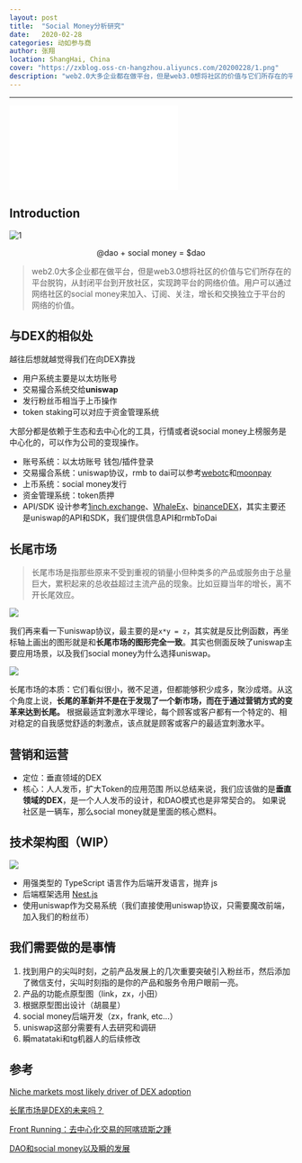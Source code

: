 ```yaml
---
layout: post
title:  "Social Money分析研究"
date:   2020-02-28
categories: 动如参与商
author: 张翔
location: ShangHai, China
cover: "https://zxblog.oss-cn-hangzhou.aliyuncs.com/20200228/1.png"
description: "web2.0大多企业都在做平台，但是web3.0想将社区的价值与它们所存在的平台脱钩，从封闭平台到开放社区，实现跨平台的网络价值。用户可以通过网络社区的social money来加入、订阅、关注，增长和交换独立于平台的网络的价值。"
---
```

---

<iframe src="//player.bilibili.com/player.html?aid=92353922&cid=157680441&page=1" scrolling="no" border="0" frameborder="no" framespacing="0" allowfullscreen="true"> </iframe>


## Introduction

![1](https://zxblog.oss-cn-hangzhou.aliyuncs.com/20200228/1.png)
<center>@dao + social money = $dao</center>


> web2.0大多企业都在做平台，但是web3.0想将社区的价值与它们所存在的平台脱钩，从封闭平台到开放社区，实现跨平台的网络价值。用户可以通过网络社区的social money来加入、订阅、关注，增长和交换独立于平台的网络的价值。

## 与DEX的相似处
越往后想就越觉得我们在向DEX靠拢
* 用户系统主要是以太坊账号
* 交易撮合系统交给**uniswap**
* 发行粉丝币相当于上币操作
* token staking可以对应于资金管理系统

大部分都是依赖于生态和去中心化的工具，行情或者说social money上榜服务是中心化的，可以作为公司的变现操作。

- 账号系统：以太坊账号 钱包/插件登录
- 交易撮合系统：uniswap协议，rmb to dai可以参考[webotc](https://www.whaleex.com/webotc)和[moonpay](https://buy.moonpay.io/)
- 上币系统：social money发行
- 资金管理系统：token质押
- API/SDK 设计参考[1inch.exchange](https://1inch.exchange/#/api)、[WhaleEx](https://github.com/WhaleEx/API)、[binanceDEX](https://docs.binance.org/)，其实主要还是uniswap的API和SDK，我们提供信息API和rmbToDai

## 长尾市场

> 长尾市场是指那些原来不受到重视的销量小但种类多的产品或服务由于总量巨大，累积起来的总收益超过主流产品的现象。比如豆瓣当年的增长，离不开长尾效应。


![](https://zxblog.oss-cn-hangzhou.aliyuncs.com/20200228/2.gif)



我们再来看一下uniswap协议，最主要的是`x*y = z`，其实就是反比例函数，再坐标轴上画出的图形就是和**长尾市场的图形完全一致**。其实也侧面反映了uniswap主要应用场景，以及我们social money为什么选择uniswap。

![](https://zxblog.oss-cn-hangzhou.aliyuncs.com/20200228/4.png)

长尾市场的本质：它们看似很小，微不足道，但都能够积少成多，聚沙成塔。从这个角度上说，**长尾的革新并不是在于发现了一个新市场，而在于通过营销方式的变革来达到长尾。** 根据最适宜刺激水平理论，每个顾客或客户都有一个特定的、相对稳定的自我感觉舒适的刺激点，该点就是顾客或客户的最适宜刺激水平。


## 营销和运营

- 定位：垂直领域的DEX
- 核心：人人发币，扩大Token的应用范围
所以总结来说，我们应该做的是**垂直领域的DEX**，是一个人人发币的设计，和DAO模式也是非常契合的。
如果说社区是一辆车，那么social money就是里面的核心燃料。

## 技术架构图（WIP）
![](https://zxblog.oss-cn-hangzhou.aliyuncs.com/20200228/4.png)

- 用强类型的 TypeScript 语言作为后端开发语言，抛弃 js
- 后端框架选用 [Nest.js](https://nestjs.com/)
- 使用uniswap作为交易系统（我们直接使用uniswap协议，只需要魔改前端，加入我们的粉丝币）

## 我们需要做的是事情

1. 找到用户的尖叫时刻，之前产品发展上的几次重要突破引入粉丝币，然后添加了微信支付，尖叫时刻指的是你的产品和服务令用户眼前一亮。
2. 产品的功能点原型图（link，zx，小田）
3. 根据原型图出设计（胡晨星）
4. social money后端开发（zx，frank, etc...）
5. uniswap这部分需要有人去研究和调研
6. 瞬matataki和tg机器人的后续修改


## 参考
[Niche markets most likely driver of DEX adoption](https://tonysheng.substack.com/p/niche-markets-most-likely-driver)

[长尾市场是DEX的未来吗？](https://orange.xyz/p/469)

[Front Running：去中心化交易的阿喀琉斯之踵](https://www.chainnews.com/articles/285280126963.htm)

[DAO和social money以及瞬的发展](https://shellteo.top/social-money-dao/)
